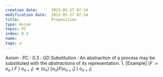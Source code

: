 ```yaml
---
creation date:		2023-05-27 07:14
modification date:	2023-05-27 07:14
title: 				Proposition
type: Axiom
topic: PC
index: 0.3
name: 
tags: a
---
```


Axiom : PC : 0.3 : *GD Substitution* : An abstraction of a process may be substituted with the $abstractions$ of its representation.
	1. [Example] $(F := o_n\ )\ F\ )\ o_{n+ 1}) \Rightarrow  (o_n)\ [ o_n ) F ) o_{n + 1} ]\ )\ o_{n + 1})$



